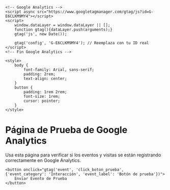 <html lang="es">
<head>
    <meta charset="UTF-8">
    <meta name="viewport" content="width=device-width, initial-scale=1.0">
    <title>Prueba de Flujos - Google Analytics</title>
    
    <!-- Google Analytics -->
    <script async src="https://www.googletagmanager.com/gtag/js?id=G-E6CLKM9MY4"></script>
    <script>
        window.dataLayer = window.dataLayer || [];
        function gtag(){dataLayer.push(arguments);}
        gtag('js', new Date());

        gtag('config', 'G-E6CLKM9MY4'); // Reemplaza con tu ID real
    </script>
    <!-- Fin Google Analytics -->

    <style>
        body {
            font-family: Arial, sans-serif;
            padding: 2rem;
            text-align: center;
        }
        button {
            padding: 1rem 2rem;
            font-size: 1rem;
            cursor: pointer;
        }
    </style>
</head>
<body>
    <h1>Página de Prueba de Google Analytics</h1>
    <p>Usa esta página para verificar si los eventos y visitas se están registrando correctamente en Google Analytics.</p>

    <button onclick="gtag('event', 'click_boton_prueba', {'event_category': 'Interacción', 'event_label': 'Botón de prueba'})">
        Enviar Evento de Prueba
    </button>
</body>
</html>

